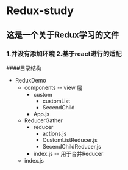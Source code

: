 # Redux-study
## 这是一个关于Redux学习的文件
### 1.并没有添加环境 2.基于react进行的适配  
####目录结构  
* ReduxDemo
  * components -- view 层
    * custom 
      * customList
      * SecendChild
    * App.js  
  * ReducerGather 
    * reducer
      * actions.js
      * CustomListReducer.js
      * SecendChildReducer.js
    * index.js -- 用于合并Reducer
  * index.js 